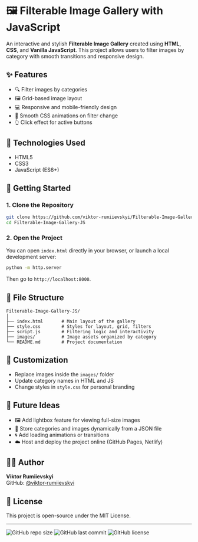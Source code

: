 
# 🖼️ Filterable Image Gallery with JavaScript

An interactive and stylish **Filterable Image Gallery** created using **HTML**, **CSS**, and **Vanilla JavaScript**. This project allows users to filter images by category with smooth transitions and responsive design.

## ✨ Features

- 🔍 Filter images by categories
- 🖼️ Grid-based image layout
- 💻 Responsive and mobile-friendly design
- 🎨 Smooth CSS animations on filter change
- 👆 Click effect for active buttons

## 🧰 Technologies Used

- HTML5
- CSS3
- JavaScript (ES6+)

## 🚀 Getting Started

### 1. Clone the Repository

```bash
git clone https://github.com/viktor-rumiievskyi/Filterable-Image-Gallery-JS.git
cd Filterable-Image-Gallery-JS
```

### 2. Open the Project

You can open `index.html` directly in your browser, or launch a local development server:

```bash
python -m http.server
```

Then go to `http://localhost:8000`.

## 📁 File Structure

```
Filterable-Image-Gallery-JS/
│
├── index.html       # Main layout of the gallery
├── style.css        # Styles for layout, grid, filters
├── script.js        # Filtering logic and interactivity
├── images/          # Image assets organized by category
└── README.md        # Project documentation
```

## 🔧 Customization

- Replace images inside the `images/` folder
- Update category names in HTML and JS
- Change styles in `style.css` for personal branding

## 🌟 Future Ideas

- 🖼️ Add lightbox feature for viewing full-size images
- 🧠 Store categories and images dynamically from a JSON file
- 🌀 Add loading animations or transitions
- ☁️ Host and deploy the project online (GitHub Pages, Netlify)

## 👨‍💻 Author

**Viktor Rumiievskyi**  
GitHub: [@viktor-rumiievskyi](https://github.com/viktor-rumiievskyi)

## 📄 License

This project is open-source under the MIT License.

---

![GitHub repo size](https://img.shields.io/github/repo-size/viktor-rumiievskyi/Filterable-Image-Gallery-JS)
![GitHub last commit](https://img.shields.io/github/last-commit/viktor-rumiievskyi/Filterable-Image-Gallery-JS)
![GitHub license](https://img.shields.io/github/license/viktor-rumiievskyi/Filterable-Image-Gallery-JS)
